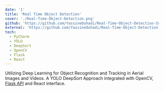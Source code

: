 ```yaml
---
date: '1'
title: 'Real Time Object Detection'
cover: './Real-Time-Object-Detection.png'
github: 'https://github.com/YassineOuhadi/Real-Time-Object-Detection-System/'
external: 'https://github.com/YassineOuhadi/Real-Time-Object-Detection-System/'
tech:
  - PyCharm
  - YOLO
  - DeepSort
  - OpenCV
  - Flask
  - React
---
```


Utilizing Deep Learning for Object Recognition and Tracking in Aerial Images and Videos. A YOLO DeepSort Approach integrated with OpenCV, [Flask API](https://github.com/mehdicharife/real-time-object-detection-flask-api/) and React interface.

